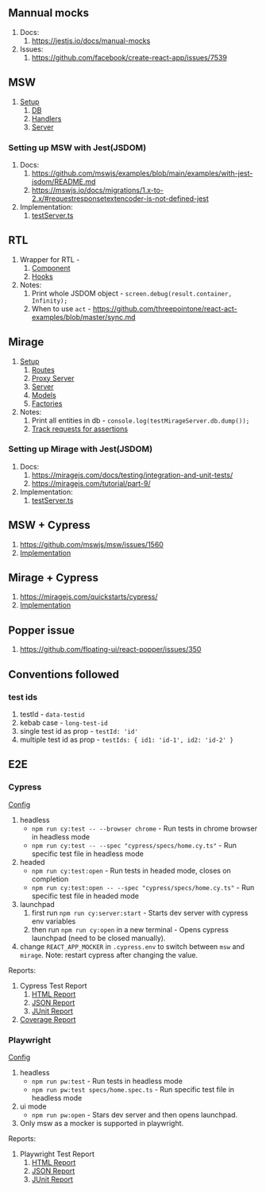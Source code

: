 ## Mannual mocks

1. Docs:
   1. https://jestjs.io/docs/manual-mocks
1. Issues:
   1. https://github.com/facebook/create-react-app/issues/7539

## MSW

1. [Setup](./src/services/mocker/msw)
   1. [DB](./src/services/mocker/msw/db.ts)
   2. [Handlers](./src/services/mocker/msw/handlers.ts)
   3. [Server](./src/services/mocker/msw/server.ts)

### Setting up MSW with Jest(JSDOM)

1. Docs:
   1. https://github.com/mswjs/examples/blob/main/examples/with-jest-jsdom/README.md
   2. https://mswjs.io/docs/migrations/1.x-to-2.x/#requestresponsetextencoder-is-not-defined-jest
2. Implementation:
   1. [testServer.ts](./src/tests/utils/testServer.ts)

## RTL

1. Wrapper for RTL -
   1. [Component](./src/tests/utils/render.tsx)
   2. [Hooks](./src/tests/utils/renderHook.tsx)
2. Notes:
   1. Print whole JSDOM object - `screen.debug(result.container, Infinity);`
   2. When to use `act` - https://github.com/threepointone/react-act-examples/blob/master/sync.md

## Mirage

1. [Setup](./src/services/mocker/mirage)
   1. [Routes](./src/services/mocker/mirage/routes/index.ts)
   2. [Proxy Server](./src/services/mocker/mirage/proxyServer.ts)
   3. [Server](./src/services/mocker/mirage/server.ts)
   4. [Models](./src/services/mocker/mirage/models/index.ts)
   5. [Factories](./src/services/mocker/mirage/factories/index.ts)
2. Notes:
   1. Print all entities in db - `console.log(testMirageServer.db.dump());`
   2. [Track requests for assertions](https://miragejs.com/docs/testing/assertions/#asserting-against-handled-requests-and-responses)

### Setting up Mirage with Jest(JSDOM)

1. Docs:
   1. https://miragejs.com/docs/testing/integration-and-unit-tests/
   2. https://miragejs.com/tutorial/part-9/
2. Implementation:
   1. [testServer.ts](./src/tests/utils/testServer.ts)


## MSW + Cypress

1. https://github.com/mswjs/msw/issues/1560
2. [Implementation](./cypress/support/msw.ts)

## Mirage + Cypress

1. https://miragejs.com/quickstarts/cypress/
2. [Implementation](./cypress/support/mirage.ts)

## Popper issue

1. https://github.com/floating-ui/react-popper/issues/350

## Conventions followed

### test ids

1. testId - `data-testid`
2. kebab case - `long-test-id`
3. single test id as prop - `testId: 'id'`
4. multiple test id as prop - `testIds: { id1: 'id-1', id2: 'id-2' }`

## E2E

### Cypress

[Config](./cypress.config.ts)

1. headless
   - `npm run cy:test -- --browser chrome` - Run tests in chrome browser in headless mode
   - `npm run cy:test -- --spec "cypress/specs/home.cy.ts"` - Run specific test file in headless mode
2. headed
   - `npm run cy:test:open` - Run tests in headed mode, closes on completion
   - `npm run cy:test:open -- --spec "cypress/specs/home.cy.ts"` - Run specific test file in headed mode
3. launchpad
   1. first run `npm run cy:server:start` - Starts dev server with cypress env variables
   2. then run `npm run cy:open` in a new terminal - Opens cypress launchpad (need to be closed manually).
4. change `REACT_APP_MOCKER` in `.cypress.env` to switch between `msw` and `mirage`. Note: restart cypress after changing the value.

Reports:

1. Cypress Test Report
   1. [HTML Report](./reports/cypress/result/html)
   2. [JSON Report](./reports/cypress/result/json)
   3. [JUnit Report](./reports/cypress/result/xml)
2. [Coverage Report](./reports/cypress/coverage)

### Playwright

[Config](./playwright.config.ts)

1. headless
   - `npm run pw:test` - Run tests in headless mode
   - `npm run pw:test specs/home.spec.ts` - Run specific test file in headless mode
2. ui mode
   - `npm run pw:open` - Stars dev server and then opens launchpad.
3. Only msw as a mocker is supported in playwright.


Reports:

1. Playwright Test Report
   1. [HTML Report](./reports/playwright/result/html)
   2. [JSON Report](./reports/playwright/result/json)
   3. [JUnit Report](./reports/playwright/result/xml)
